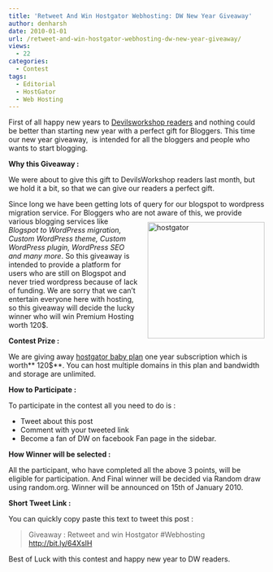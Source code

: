 ```yaml
---
title: 'Retweet And Win Hostgator Webhosting: DW New Year Giveaway'
author: denharsh
date: 2010-01-01
url: /retweet-and-win-hostgator-webhosting-dw-new-year-giveaway/
views:
  - 22
categories:
  - Contest
tags:
  - Editorial
  - HostGator
  - Web Hosting
---
```

First of all happy new years to <a href="http://devilsworkshop.org/" target="_blank">Devilsworkshop readers</a> and nothing could be better than starting new year with a perfect gift for Bloggers. This time our new year giveaway,  is intended for all the bloggers and people who wants to start blogging.

**Why this Giveaway :**

We were about to give this gift to DevilsWorkshop readers last month, but we hold it a bit, so that we can give our readers a perfect gift.

Since long we have been getting lots of query for our blogspot to wordpress migration service. For Bloggers who are not [<img class="wp-image-52855" style="border-right: 0px;border-top: 0px;margin: 10px 0px 10px 20px;border-left: 0px;border-bottom: 0px" src="http://cdn.devilsworkshop.org/files/2010/01/hostgator_thumb.jpg" border="0" alt="hostgator" width="230" height="229" align="right" />][1] aware of this, we provide various blogging services like *Blogspot to WordPress migration, Custom WordPress theme, Custom WordPress plugin, WordPress SEO and many more*. So this giveaway is intended to provide a platform for users who are still on Blogspot and never tried wordpress because of lack of funding. We are sorry that we can’t entertain everyone here with hosting, so this giveaway will decide the lucky winner who will win Premium Hosting worth 120$.

**Contest Prize :**

We are giving away <a href="http://rt.cx/hostgator/" onclick="_gaq.push(['_trackEvent', 'outbound-article', 'http://rt.cx/hostgator/', 'hostgator baby plan']);" rel="nofollow"  target="_blank">hostgator baby plan</a> one year subscription which is worth** 120$**. You can host multiple domains in this plan and bandwidth and storage are unlimited.

**How to Participate :**

To participate in the contest all you need to do is :

  * Tweet about this post
  * Comment with your tweeted link
  * Become a fan of DW on facebook Fan page in the sidebar.

**How Winner will be selected :**

All the participant, who have completed all the above 3 points, will be eligible for participation. And Final winner will be decided via Random draw using random.org. Winner will be announced on 15th of January 2010.

**Short Tweet Link :**

You can quickly copy paste this text to tweet this post :

> Giveaway : Retweet and win Hostgator #Webhosting http://bit.ly/64XslH

Best of Luck with this contest and happy new year to DW readers.

 [1]: http://cdn.devilsworkshop.org/files/2010/01/hostgator.jpg
